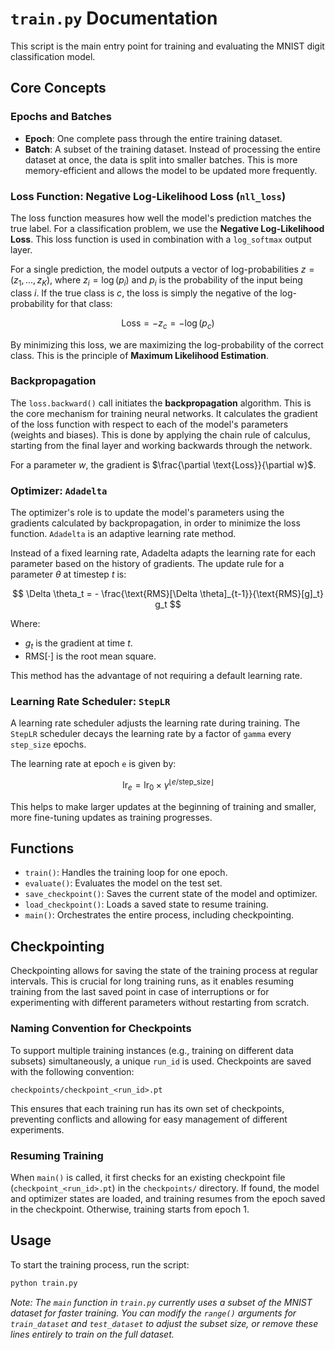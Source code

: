 # `train.py` Documentation

This script is the main entry point for training and evaluating the MNIST digit classification model.

## Core Concepts

### Epochs and Batches

-   **Epoch**: One complete pass through the entire training dataset.
-   **Batch**: A subset of the training dataset. Instead of processing the entire dataset at once, the data is split into smaller batches. This is more memory-efficient and allows the model to be updated more frequently.

### Loss Function: Negative Log-Likelihood Loss (`nll_loss`)

The loss function measures how well the model's prediction matches the true label. For a classification problem, we use the **Negative Log-Likelihood Loss**. This loss function is used in combination with a `log_softmax` output layer.

For a single prediction, the model outputs a vector of log-probabilities $z = (z_1, ..., z_K)$, where $z_i = \log(p_i)$ and $p_i$ is the probability of the input being class $i$. If the true class is $c$, the loss is simply the negative of the log-probability for that class:

$$
\text{Loss} = -z_c = -\log(p_c) 
$$ 

By minimizing this loss, we are maximizing the log-probability of the correct class. This is the principle of **Maximum Likelihood Estimation**.

### Backpropagation

The `loss.backward()` call initiates the **backpropagation** algorithm. This is the core mechanism for training neural networks. It calculates the gradient of the loss function with respect to each of the model's parameters (weights and biases). This is done by applying the chain rule of calculus, starting from the final layer and working backwards through the network.

For a parameter $w$, the gradient is $\frac{\partial \text{Loss}}{\partial w}$.

### Optimizer: `Adadelta`

The optimizer's role is to update the model's parameters using the gradients calculated by backpropagation, in order to minimize the loss function. `Adadelta` is an adaptive learning rate method.

Instead of a fixed learning rate, Adadelta adapts the learning rate for each parameter based on the history of gradients. The update rule for a parameter $\theta$ at timestep $t$ is:

$$ 
\Delta \theta_t = - \frac{\text{RMS}[\Delta \theta]_{t-1}}{\text{RMS}[g]_t} g_t 
$$ 

Where:
- $g_t$ is the gradient at time $t$.
- $\text{RMS}[\cdot]$ is the root mean square.

This method has the advantage of not requiring a default learning rate.

### Learning Rate Scheduler: `StepLR`

A learning rate scheduler adjusts the learning rate during training. The `StepLR` scheduler decays the learning rate by a factor of `gamma` every `step_size` epochs.

The learning rate at epoch `e` is given by:

$$ 
\text{lr}_e = \text{lr}_0 \times \gamma^{\lfloor e / \text{step\_size} \rfloor} 
$$ 

This helps to make larger updates at the beginning of training and smaller, more fine-tuning updates as training progresses.

## Functions

-   `train()`: Handles the training loop for one epoch.
-   `evaluate()`: Evaluates the model on the test set.
-   `save_checkpoint()`: Saves the current state of the model and optimizer.
-   `load_checkpoint()`: Loads a saved state to resume training.
-   `main()`: Orchestrates the entire process, including checkpointing.

## Checkpointing

Checkpointing allows for saving the state of the training process at regular intervals. This is crucial for long training runs, as it enables resuming training from the last saved point in case of interruptions or for experimenting with different parameters without restarting from scratch.

### Naming Convention for Checkpoints

To support multiple training instances (e.g., training on different data subsets) simultaneously, a unique `run_id` is used. Checkpoints are saved with the following convention:

`checkpoints/checkpoint_<run_id>.pt`

This ensures that each training run has its own set of checkpoints, preventing conflicts and allowing for easy management of different experiments.

### Resuming Training

When `main()` is called, it first checks for an existing checkpoint file (`checkpoint_<run_id>.pt`) in the `checkpoints/` directory. If found, the model and optimizer states are loaded, and training resumes from the epoch saved in the checkpoint. Otherwise, training starts from epoch 1.

## Usage

To start the training process, run the script:

```bash
python train.py
```

*Note: The `main` function in `train.py` currently uses a subset of the MNIST dataset for faster training. You can modify the `range()` arguments for `train_dataset` and `test_dataset` to adjust the subset size, or remove these lines entirely to train on the full dataset.*
